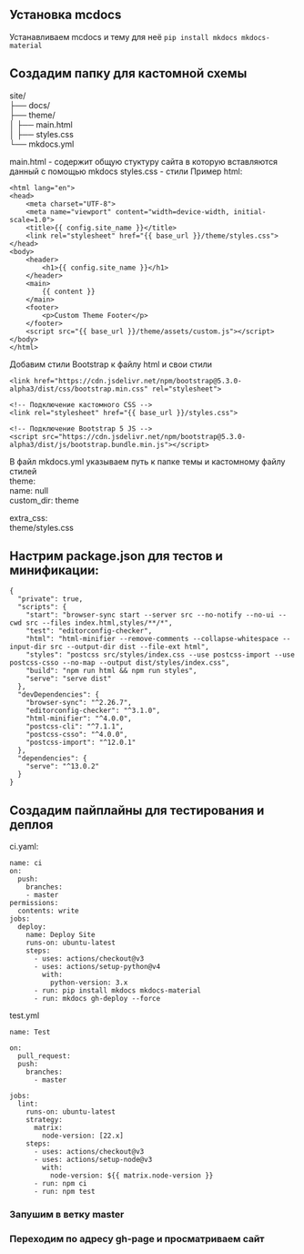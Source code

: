 ## Установка mcdocs

Устанавливаем mcdocs и тему для неё ```pip install mkdocs mkdocs-material```

## Создадим папку для кастомной схемы

site/   
├── docs/   
├── theme/   
│   ├── main.html   
│   ├── styles.css   
└── mkdocs.yml   

main.html - содержит общую стуктуру сайта в которую вставляются данный с помощью mkdocs 
styles.css - стили
Пример html:
```<!DOCTYPE html>
<html lang="en">
<head>
    <meta charset="UTF-8">
    <meta name="viewport" content="width=device-width, initial-scale=1.0">
    <title>{{ config.site_name }}</title>
    <link rel="stylesheet" href="{{ base_url }}/theme/styles.css">
</head>
<body>
    <header>
        <h1>{{ config.site_name }}</h1>
    </header>
    <main>
        {{ content }}
    </main>
    <footer>
        <p>Custom Theme Footer</p>
    </footer>
    <script src="{{ base_url }}/theme/assets/custom.js"></script>
</body>
</html>
```
Добавим стили Bootstrap к файлу html и свои стили
```<!-- Подключение Bootstrap 5 через CDN -->
<link href="https://cdn.jsdelivr.net/npm/bootstrap@5.3.0-alpha3/dist/css/bootstrap.min.css" rel="stylesheet">

<!-- Подключение кастомного CSS -->
<link rel="stylesheet" href="{{ base_url }}/styles.css">

<!-- Подключение Bootstrap 5 JS -->
<script src="https://cdn.jsdelivr.net/npm/bootstrap@5.3.0-alpha3/dist/js/bootstrap.bundle.min.js"></script>
``` 

В файл mkdocs.yml указываем путь к папке темы и кастомному файлу стилей   
theme:   
    name: null   
    custom_dir: theme   
   
extra_css:   
   theme/styles.css   

## Настрим package.json для тестов и минификации:
```
{
  "private": true,
  "scripts": {
    "start": "browser-sync start --server src --no-notify --no-ui --cwd src --files index.html,styles/**/*",
    "test": "editorconfig-checker",
    "html": "html-minifier --remove-comments --collapse-whitespace --input-dir src --output-dir dist --file-ext html",
    "styles": "postcss src/styles/index.css --use postcss-import --use postcss-csso --no-map --output dist/styles/index.css",
    "build": "npm run html && npm run styles",
    "serve": "serve dist"
  },
  "devDependencies": {
    "browser-sync": "^2.26.7",
    "editorconfig-checker": "^3.1.0",
    "html-minifier": "^4.0.0",
    "postcss-cli": "^7.1.1",
    "postcss-csso": "^4.0.0",
    "postcss-import": "^12.0.1"
  },
  "dependencies": {
    "serve": "^13.0.2"
  }
}
```

## Создадим пайплайны для тестирования и деплоя
ci.yaml:
```aiignore
name: ci
on:
  push:
    branches:
    - master
permissions:
  contents: write
jobs:
  deploy:
    name: Deploy Site
    runs-on: ubuntu-latest
    steps:
      - uses: actions/checkout@v3
      - uses: actions/setup-python@v4
        with:
          python-version: 3.x
      - run: pip install mkdocs mkdocs-material
      - run: mkdocs gh-deploy --force
```
test.yml
```aiignore
name: Test

on:
  pull_request:
  push:
    branches:
      - master

jobs:
  lint:
    runs-on: ubuntu-latest
    strategy:
      matrix:
        node-version: [22.x]
    steps:
      - uses: actions/checkout@v3
      - uses: actions/setup-node@v3
        with:
          node-version: ${{ matrix.node-version }}
      - run: npm ci
      - run: npm test
```

### Запушим в ветку master
### Переходим по адресу gh-page и просматриваем сайт
